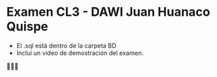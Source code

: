 # Examen CL3 - DAWI Juan Huanaco Quispe
- El .sql está dentro de la carpeta BD
- Incluí un video de demostración del examen.

🍿🍷💯
